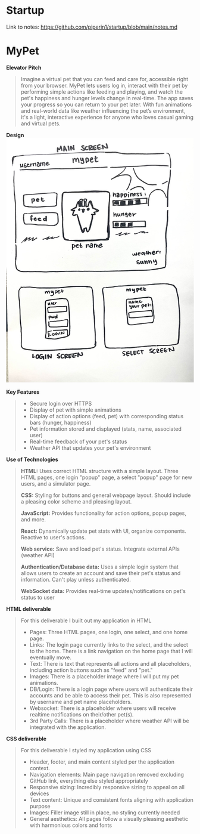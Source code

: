 # Startup
Link to notes: https://github.com/piperin1/startup/blob/main/notes.md
# MyPet
**Elevator Pitch**
> Imagine a virtual pet that you can feed and care for, accessible right from your browser. MyPet lets users log in, interact with their pet by performing simple actions like feeding and playing, and watch the pet's happiness and hunger levels change in real-time. The app saves your progress so you can return to your pet later. With fun animations and real-world data like weather influencing the pet’s environment, it's a light, interactive experience for anyone who loves casual gaming and virtual pets.
>
**Design**
![](https://github.com/piperin1/startup/blob/main/programFiles/src/images/IMG_4865.jpg)

**Key Features**
> - Secure login over HTTPS
> - Display of pet with simple animations
> - Display of action options (feed, pet) with corresponding status bars (hunger, happiness)
> - Pet information stored and displayed (stats, name, associated user)
> - Real-time feedback of your pet's status 
> - Weather API that updates your pet's environment
>
**Use of Technologies**
> **HTML:** Uses correct HTML structure with a simple layout. Three HTML pages, one login "popup" page, a select "popup" page for new users, and a simulator page.
> 
> **CSS:** Styling for buttons and general webpage layout. Should include a pleasing color scheme and pleasing layout.
> 
> **JavaScript:** Provides functionality for action options, popup pages, and more.
> 
> **React:** Dynamically update pet stats with UI, organize components. Reactive to user's actions.
> 
> **Web service:** Save and load pet's status. Integrate external APIs (weather API)
> 
> **Authentication/Database data:** Uses a simple login system that allows users to create an account and save their pet's status and information. Can't play unless authenticated.
> 
> **WebSocket data:** Provides real-time updates/notifications on pet's status to user
>
 **HTML deliverable**
> For this deliverable I built out my application in HTML
> - Pages: Three HTML pages, one login, one select, and one home page.
> - Links: The login page currently links to the select, and the select to the home. There is a link navigation on the home page that I will eventually move.
> - Text: There is text that represents all actions and all placeholders, including action buttons such as "feed" and "pet."
> - Images: There is a placeholder image where I will put my pet animations.
> - DB/Login: There is a login page where users will authenticate their accounts and be able to access their pet. This is also represented by username and pet name placeholders.
> - Websocket: There is a placeholder where users will receive realtime notifications on their/other pet(s).
> - 3rd Party Calls: There is a placeholder where weather API will be integrated with the application.
>
 **CSS deliverable**
> For this deliverable I styled my application using CSS
> - Header, footer, and main content styled per the application context. 
> - Navigation elements: Main page navigation removed excluding GitHub link, everything else styled appropriately 
> - Responsive sizing: Incredibly responsive sizing to appeal on all devices
> - Text content: Unique and consistent fonts aligning with application purpose
> - Images: Filler image still in place, no styling currently needed
> - General aesthetics: All pages follow a visually pleasing aesthetic with harmonious colors and fonts
